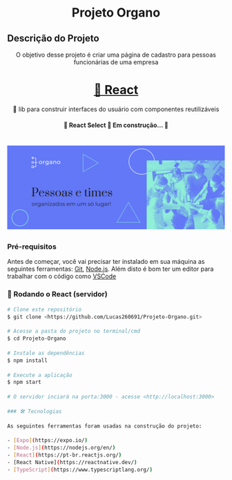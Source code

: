 <h1 align="center">Projeto Organo</h1>

## Descrição do Projeto
<p align="center"> O objetivo desse projeto é criar uma página de cadastro para pessoas funcionárias de uma empresa</p>

<h1 align="center">
    <a href="https://pt-br.reactjs.org/">🔗 React</a>
</h1>
<p align="center">🚀 lib para construir interfaces do usuário com componentes reutilizáveis</p>

<h4 align="center"> 
	🚧  React Select 🚀 Em construção...  🚧
</h4>

<h1 align="center">
  <img alt="NextLevelWeek" title="#NextLevelWeek" src="./public/images/banner.png" />
</h1>

### Pré-requisitos

Antes de começar, você vai precisar ter instalado em sua máquina as seguintes ferramentas:
[Git](https://git-scm.com), [Node.js](https://nodejs.org/en/). 
Além disto é bom ter um editor para trabalhar com o código como [VSCode](https://code.visualstudio.com/)

### 🎲 Rodando o React (servidor)

```bash
# Clone este repositório
$ git clone <https://github.com/Lucas260691/Projeto-Organo.git>

# Acesse a pasta do projeto no terminal/cmd
$ cd Projeto-Organo

# Instale as dependências
$ npm install

# Execute a aplicação 
$ npm start

# O servidor inciará na porta:3000 - acesse <http://localhost:3000>

### 🛠 Tecnologias

As seguintes ferramentas foram usadas na construção do projeto:

- [Expo](https://expo.io/)
- [Node.js](https://nodejs.org/en/)
- [React](https://pt-br.reactjs.org/)
- [React Native](https://reactnative.dev/)
- [TypeScript](https://www.typescriptlang.org/)

